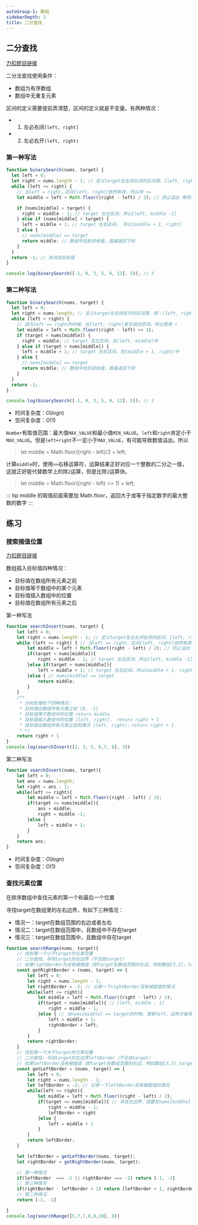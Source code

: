 ```yaml
---
autoGroup-1: 数组
sidebarDepth: 3
title: 二分查找
---
```


## 二分查找
[力扣题目链接](https://leetcode-cn.com/problems/binary-search/)

二分法查找使用条件：

- 数组为有序数组
- 数组中无重复元素

区间的定义需要提前弄清楚，区间的定义就是不变量。有两种情况：

- 1. 左必右闭`[left, right]`
- 2. 左必右开`[left, right)`

### 第一种写法

```js
function binarySearch(nums, target) {
  let left = 0;
  let right = nums.length - 1; // 定义target在左闭右闭的区间里，[left, right]
  while (left <= right) {
    // 当left = right，区间[left, right]依然有效，所以用 <=
    let middle = left + Math.floor((right - left) / 2); // 防止溢出 等同于(left + right) / 2

    if (nums[middle] > target) {
      right = middle - 1; // target 在左区间，所以[left, middle -1]
    } else if (nums[middle] < target) {
      left = middle + 1; // target 在右区间， 所以[middle + 1, right]
    } else {
      // nums[middle] == target
      return middle; // 数组中找到目标值，直接返回下标
    }
  }
  return -1; // 未找到目标值
}

console.log(binarySearch([-1, 0, 3, 5, 9, 12], 5)); // 3
```

### 第二种写法

```js
function binarySearch(nums, target) {
  let left = 0;
  let right = nums.length; // 定义target在左闭右开的区间里，即：[left, right)
  while (left < right) {
    // 因为left == right的时候，在[left, right)是无效的空间，所以使用 <
    let middle = left + Math.floor((right - left) >> 1);
    if (target < nums[middle]) {
      right = middle; // target 在左区间，在[left, middle)中
    } else if (target > nums[middle]) {
      left = middle + 1; // target 在右区间，在[middle + 1, right)中
    } else {
      // nums[middle] == target
      return middle; // 数组中找到目标值，直接返回下标
    }
  }
  return -1;
}

console.log(binarySearch([-1, 0, 3, 5, 9, 12], 5)); // 3
```
- 时间复杂度：$O(logn)$
- 空间复杂度：$O(1)$

`Number`有取值范围：最大值`MAX_VALUE`和最小值`MIN_VALUE`。`left`和`right`肯定小于`MAX_VALUE`。但是`left+right`不一定小于`MAX_VALUE`，有可能导致数值溢出。所以
>let middle = Math.floor((right - left)/2 + left;  

计算`middle`时，使用`>>`右移运算符，运算结果正好对应一个整数的二分之一值，这就正好能代替数学上的除`2`运算，但是比除`2`运算快。

> let middle = Math.floor((right - left) >> 1) + left;

::: tip
middle 的取值前面需要加 Math.floor，返回大于或等于指定数字的最大整数的数字
:::

## 练习
### 搜索插值位置  
[力扣题目链接](https://leetcode-cn.com/problems/search-insert-position/)

数组插入目标值四种情况：
- 目标值在数组所有元素之前
- 目标值等于数组中的某个元素
- 目标值插入数组中的位置
- 目标值在数组所有元素之后

第一种写法
```js
function searchInsert(nums, target) {
    let left = 0;
    let right = nums.length - 1; // 定义target在左左闭右闭的区间，[left, rihgt]
    while (left <= right) { // 当left == right，区间[left, right]依然有效
        let middle = left + Math.floor((right - left) / 2); // 防止溢出 等同于(left + right) / 2
        if(target < nums[middle]){
            right = middle - 1; // target 在左区间，所以[left, middle -1]
        }else if(target > nums[middle]){
            left = middle + 1; // target 在右区间，所以[middle + 1, right]
        }else { // nums[middle] == target
            return middle;
        }
    }
    /**
     * 分别处理如下四种情况：
     * 目标值在数组所有元素之前 [0, -1]
     * 目标值等于数组中的位置 return middle
     * 目标值插入数组中的位置 [left, right]， return right + 1
     * 目标值在数组所有元素之后的情况 [left, right]，return right + 1
     * */ 
    return right + 1
}
console.log(searchInsert([1, 3, 5, 6,7, 8], 3))
```

第二种写法
```js
function searchInsert(nums, target){
    let left = 0;
    let ans = nums.length;
    let right = ans - 1;
    while(left <= right){
        let middle = left + Math.floor((right - left) / 2);
        if(target <= nums[middle]){
            ans = middle;
            right = middle -1;
        }else {
            left = middle + 1;
        }
    }
    return ans;
}
```
- 时间复杂度：$O(logn)$
- 空间复杂度：$O(1)$

### 查找元素位置 
在排序数组中查找元素的第一个和最后一个位置  

寻找target在数组里的左右边界，有如下三种情况：
- 情况一：target在数组范围的右边或者左右
- 情况二：target在数组范围中，且数组中不存在target
- 情况三：target在数组范围中，且数组中存在target

```js
function searchRange(nums, target){
    // 找到第一个小于target的元素位置
    // 二分查找，寻找target的右边界（不包括target）
    // 如果rightBorder为没有被赋值（即target在数组范围的左边，例如数组[3,3]，target为2），为了处理情况一
    const getRightBorder = (nums, target) => {
        let left = 0;
        let right = nums.length - 1;
        let rightBorder = -2; // 记录一下rightBorder没有被赋值的情况
        while(left <= right){
            let middle = left + Math.floor((right - left) / 2);
            if(target < nums[middle]){ // [left, middle - 1]
                right = middle - 1;
            }else { // 当nums[middle] == target的时候，更新left，这样才能得到target的右边界
                left = middle + 1;
                rightBorder = left;
            }
        }
        return rightBorder;
    }
    // 找到第一个大于target的元素位置
    // 二分查找，寻找target的左边界leftBorder（不包括target）
    // 如果leftBorder没有被赋值（即target在数组范围的右边，例如数组[3,3],target为4），为了处理情况一
    const getLeftBorder = (nums, target) => {
        let left = 0;
        let right = nums.length - 1;
        let leftBorder = -2; // 记录一下leftBorder没有被赋值的情况
        while(left <= right){
            let middle = left + Math.floor((right - left) / 2);
            if(target <= nums[middle]){ // 寻找左边界，就要在nums[middle] == target的时候更新right
                right = middle - 1;
                leftBorder = right
            }else {
                left = middle + 1
            }
        }
        return leftBorder;
    }

    let leftBorder = getLeftBorder(nums, target);
    let rightBorder = getRightBorder(nums, target);

    // 第一种情况
    if(leftBorder  === -2 || rightBorder === -2) return [-1, -1]
    // 第三种情况
    if(rightBorder - leftBorder > 1) return [leftBorder + 1, rightBorder - 1];
    // 第二种情况
    return [-1, -1]

}
console.log(searchRange([5,7,7,8,8,10], 8))
```
